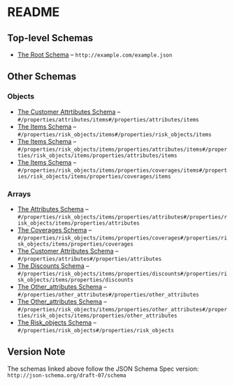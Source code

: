 # README

## Top-level Schemas

-   [The Root Schema](./quotes.md "The root schema comprises the entire JSON document") – `http://example.com/example.json`

## Other Schemas

### Objects

-   [The Customer Attrtibutes Schema](./quotes-properties-the-customer-attributes-schema-the-customer-attrtibutes-schema.md "A Key Value Store of specified attributes for the customer") – `#/properties/attributes/items#/properties/attributes/items`
-   [The Items Schema](./quotes-properties-the-risk_objects-schema-the-items-schema.md "An explanation about the purpose of this instance") – `#/properties/risk_objects/items#/properties/risk_objects/items`
-   [The Items Schema](./quotes-properties-the-risk_objects-schema-the-items-schema-properties-the-attributes-schema-the-items-schema.md "An explanation about the purpose of this instance") – `#/properties/risk_objects/items/properties/attributes/items#/properties/risk_objects/items/properties/attributes/items`
-   [The Items Schema](./quotes-properties-the-risk_objects-schema-the-items-schema-properties-the-coverages-schema-the-items-schema.md "An explanation about the purpose of this instance") – `#/properties/risk_objects/items/properties/coverages/items#/properties/risk_objects/items/properties/coverages/items`

### Arrays

-   [The Attributes Schema](./quotes-properties-the-risk_objects-schema-the-items-schema-properties-the-attributes-schema.md "An explanation about the purpose of this instance") – `#/properties/risk_objects/items/properties/attributes#/properties/risk_objects/items/properties/attributes`
-   [The Coverages Schema](./quotes-properties-the-risk_objects-schema-the-items-schema-properties-the-coverages-schema.md "An explanation about the purpose of this instance") – `#/properties/risk_objects/items/properties/coverages#/properties/risk_objects/items/properties/coverages`
-   [The Customer Attributes Schema](./quotes-properties-the-customer-attributes-schema.md "An explanation about the purpose of this instance") – `#/properties/attributes#/properties/attributes`
-   [The Discounts Schema](./quotes-properties-the-risk_objects-schema-the-items-schema-properties-the-discounts-schema.md "An explanation about the purpose of this instance") – `#/properties/risk_objects/items/properties/discounts#/properties/risk_objects/items/properties/discounts`
-   [The Other_attributes Schema](./quotes-properties-the-other_attributes-schema.md "An explanation about the purpose of this instance") – `#/properties/other_attributes#/properties/other_attributes`
-   [The Other_attributes Schema](./quotes-properties-the-risk_objects-schema-the-items-schema-properties-the-other_attributes-schema.md "An explanation about the purpose of this instance") – `#/properties/risk_objects/items/properties/other_attributes#/properties/risk_objects/items/properties/other_attributes`
-   [The Risk_objects Schema](./quotes-properties-the-risk_objects-schema.md "An explanation about the purpose of this instance") – `#/properties/risk_objects#/properties/risk_objects`

## Version Note

The schemas linked above follow the JSON Schema Spec version: `http://json-schema.org/draft-07/schema`
